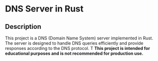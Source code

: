 # DNS Server in Rust

## Description

This project is a DNS (Domain Name System) server implemented in Rust. The server is designed to handle DNS queries efficiently and provide responses according to the DNS protocol. T **This project is intended for educational purposes and is not recommended for production use.**

